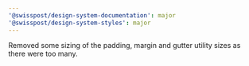 ```yaml
---
'@swisspost/design-system-documentation': major
'@swisspost/design-system-styles': major
---
```


Removed some sizing of the padding, margin and gutter utility sizes as there were too many.
